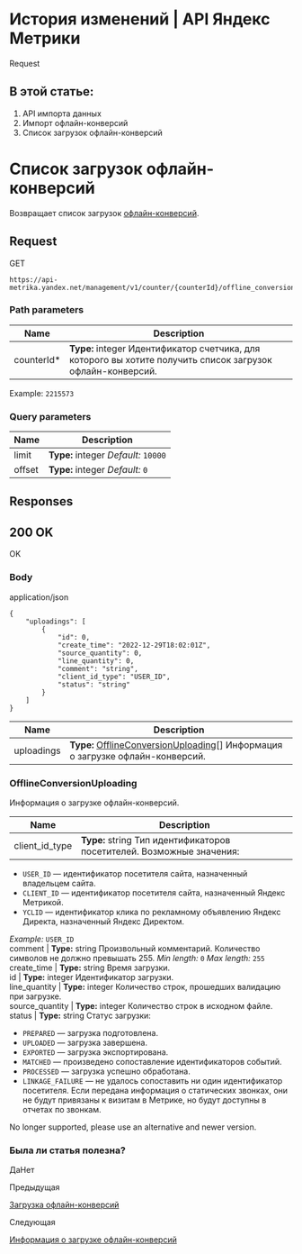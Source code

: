 # История изменений | API Яндекс Метрики

Request

## В этой статье:

  1. API импорта данных
  2. Импорт офлайн-конверсий
  3. Список загрузок офлайн-конверсий

# Список загрузок офлайн-конверсий

Возвращает список загрузок [офлайн-конверсий](../../conversion.md).

## [](ru/management/openapi/offline_conversions/findAll_1#request)Request

GET
    
    
    https://api-metrika.yandex.net/management/v1/counter/{counterId}/offline_conversions/uploadings
    

### [](ru/management/openapi/offline_conversions/findAll_1#path-parameters)Path parameters

**Name** |  **Description**  
---|---  
counterId* |  **Type:** integer<int32> Идентификатор счетчика, для которого вы хотите получить список загрузок офлайн-конверсий.  
Example: `2215573`  
  
### [](ru/management/openapi/offline_conversions/findAll_1#query-parameters)Query parameters

**Name** |  **Description**  
---|---  
limit |  **Type:** integer<int32> _Default:_ `10000`  
offset |  **Type:** integer<int32> _Default:_ `0`  
  
## [](ru/management/openapi/offline_conversions/findAll_1#responses)Responses

## [](ru/management/openapi/offline_conversions/findAll_1#200-ok)200 OK

OK

### [](ru/management/openapi/offline_conversions/findAll_1#body)Body

application/json
    
    
    {
        "uploadings": [
            {
                "id": 0,
                "create_time": "2022-12-29T18:02:01Z",
                "source_quantity": 0,
                "line_quantity": 0,
                "comment": "string",
                "client_id_type": "USER_ID",
                "status": "string"
            }
        ]
    }
    

**Name** |  **Description**  
---|---  
uploadings |  **Type:** [OfflineConversionUploading](findall_1.md)[] Информация о загрузке офлайн-конверсий.  
  
### [](ru/management/openapi/offline_conversions/findAll_1#offlineconversionuploading)OfflineConversionUploading

Информация о загрузке офлайн-конверсий.

**Name** |  **Description**  
---|---  
client_id_type |  **Type:** string Тип идентификаторов посетителей. Возможные значения:

  * `USER_ID` — идентификатор посетителя сайта, назначенный владельцем сайта.
  * `CLIENT_ID` — идентификатор посетителя сайта, назначенный Яндекс Метрикой.
  * `YCLID` — идентификатор клика по рекламному объявлению Яндекс Директа, назначенный Яндекс Директом.

_Example:_ `USER_ID`  
comment |  **Type:** string Произвольный комментарий. Количество символов не должно превышать 255. _Min length:_ `0` _Max length:_ `255`  
create_time |  **Type:** string<date-time> Время загрузки.  
id |  **Type:** integer<int64> Идентификатор загрузки.  
line_quantity |  **Type:** integer<int32> Количество строк, прошедших валидацию при загрузке.  
source_quantity |  **Type:** integer<int32> Количество строк в исходном файле.  
status |  **Type:** string Статус загрузки:

  * `PREPARED` — загрузка подготовлена.
  * `UPLOADED` — загрузка завершена.
  * `EXPORTED` — загрузка экспортирована.
  * `MATCHED` — произведено сопоставление идентификаторов событий.
  * `PROCESSED` — загрузка успешно обработана.
  * `LINKAGE_FAILURE` — не удалось сопоставить ни один идентификатор посетителя. Если передана информация о статических звонках, они не будут привязаны к визитам в Метрике, но будут доступны в отчетах по звонкам.

  
  
No longer supported, please use an alternative and newer version.

### Была ли статья полезна?

ДаНет

Предыдущая

[Загрузка офлайн-конверсий](upload_1.md)

Следующая

[Информация о загрузке офлайн-конверсий](findbyid_1.md)